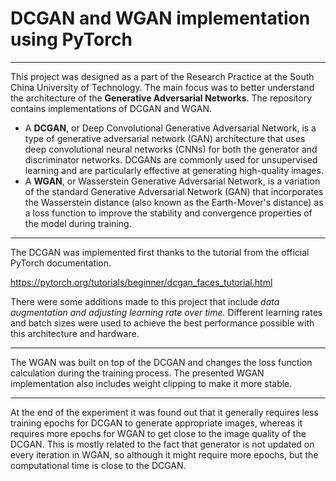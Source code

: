 # DCGAN and WGAN implementation using PyTorch

---

This project was designed as a part of the Research Practice at the South China University of Technology. The main focus was to better understand the architecture of the **Generative Adversarial Networks**. The repository contains implementations of DCGAN and WGAN. 

- A **DCGAN**, or Deep Convolutional Generative Adversarial Network, is a type of generative adversarial network (GAN) architecture that uses deep convolutional neural networks (CNNs) for both the generator and discriminator networks. DCGANs are commonly used for unsupervised learning and are particularly effective at generating high-quality images.
- A **WGAN**, or Wasserstein Generative Adversarial Network, is a variation of the standard Generative Adversarial Network (GAN) that incorporates the Wasserstein distance (also known as the Earth-Mover's distance) as a loss function to improve the stability and convergence properties of the model during training.

---

The DCGAN was implemented first thanks to the tutorial from the official PyTorch documentation. 

https://pytorch.org/tutorials/beginner/dcgan_faces_tutorial.html

There were some additions made to this project that include *data augmentation and adjusting learning rate over time.* Different learning rates and batch sizes were used to achieve the best performance possible with this architecture and hardware.

---

The WGAN was built on top of the DCGAN and changes the loss function calculation during the training process. The presented WGAN implementation also includes weight clipping to make it more stable.

---

At the end of the experiment it was found out that it generally requires less training epochs for DCGAN to generate appropriate images, whereas it requires more epochs for WGAN to get close to the image quality of the DCGAN. This is mostly related to the fact that generator is not updated on every iteration in WGAN, so although it might require more epochs, but the computational time is close to the DCGAN.